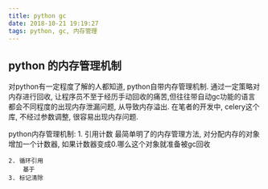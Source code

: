 ```yaml
---
title: python gc
date: 2018-10-21 19:19:27
tags: python, gc, 内存管理
---
```


## python 的内存管理机制

对python有一定程度了解的人都知道, python自带内存管理机制. 通过一定策略对内存进行回收, 让程序员不至于经历手动回收的痛苦,但往往带自动gc功能的语言
都会不同程度的出现内存泄漏问题, 从导致内存溢出. 在笔者的开发中, celery这个库, 不经过参数调整, 很容易出现内存问题.

python内存管理机制:
    1. 引用计数
        最简单明了的内存管理方法, 对分配内存的对象增加一个计数器, 如果计数器变成0.哪么这个对象就准备被gc回收
       
    2. 循环引用
        基于
    3. 标记清除
        